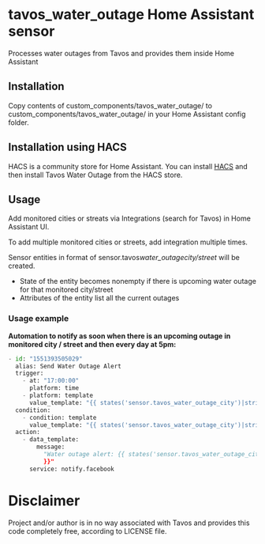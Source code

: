 # tavos_water_outage Home Assistant sensor

Processes water outages from Tavos and provides them inside Home Assistant

## Installation

Copy contents of custom_components/tavos_water_outage/ to custom_components/tavos_water_outage/ in your Home Assistant config folder.

## Installation using HACS

HACS is a community store for Home Assistant. You can install [HACS](https://github.com/custom-components/hacs) and then install Tavos Water Outage from the HACS store.

## Usage

Add monitored cities or streats via Integrations (search for Tavos) in Home Assistant UI.

To add multiple monitored cities or streets, add integration multiple times.

Sensor entities in format of sensor.tavos*water_outage*_city/street_ will be created.

- State of the entity becomes nonempty if there is upcoming water outage for that monitored city/street
- Attributes of the entity list all the current outages

### Usage example

**Automation to notify as soon when there is an upcoming outage in monitored city / street and then every day at 5pm:**

```python
- id: "1551393505029"
  alias: Send Water Outage Alert
  trigger:
    - at: "17:00:00"
      platform: time
    - platform: template
      value_template: "{{ states('sensor.tavos_water_outage_city')|string != '' }}"
  condition:
    - condition: template
      value_template: "{{ states('sensor.tavos_water_outage_city')|string != '' }}"
  action:
    - data_template:
        message:
          "Water outage alert: {{ states('sensor.tavos_water_outage_city')|string
          }}"
      service: notify.facebook
```

# Disclaimer

Project and/or author is in no way associated with Tavos and provides this code completely free, according to LICENSE file.
